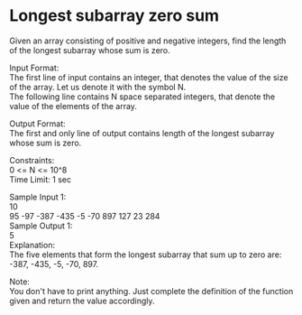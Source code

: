 # Longest subarray zero sum




Given an array consisting of positive and negative integers, find the length of the longest subarray whose sum is zero.             

Input Format:             
The first line of input contains an integer, that denotes the value of the size of the array. Let us denote it with the symbol N.                
The following line contains N space separated integers, that denote the value of the elements of the array.              

Output Format:           
The first and only line of output contains length of the longest subarray whose sum is zero.               

Constraints:             
0 <= N <= 10^8             
Time Limit: 1 sec            

Sample Input 1:             
10               
95 -97 -387 -435 -5 -70 897 127 23 284              
Sample Output 1:                 
5                    
Explanation:                
The five elements that form the longest subarray that sum up to zero are: -387, -435, -5, -70, 897.                       

Note:                 
You don't have to print anything. Just complete the definition of the function given and return the value accordingly.              

